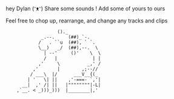 hey Dylan (ᵔᴥᵔ)
Share some sounds ! Add some of yours to ours 

Feel free to chop up, rearrange, and change any tracks and clips
                       
                       ()._
                 _.--.     (##)_`-.          
                /   . ``u  (##), ` `.                
                \__)   _/  (##),--.  \               
                  | --'     ()'    \  \                
                  /   |             | |                 
                ,'     \          _,' /               
              ,'       |        ,;--//             
             / ___\  |/      ___V__{(_            
            | '   \| ||    ,'-===- `,'|           
          __|  ,' /| ||   |""""""""|-L|        
        ,`__. < _)))_)))  |________|,'
        
 
